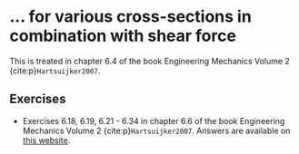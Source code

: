 # ... for various cross-sections in combination with shear force

This is treated in chapter 6.4 of the book Engineering Mechanics Volume 2 {cite:p}`Hartsuijker2007`.

## Exercises
- Exercises 6.18, 6.19, 6.21 - 6.34 in chapter 6.6 of the book Engineering Mechanics Volume 2 {cite:p}`Hartsuijker2007`. Answers are available on [this website](https://icozct.tudelft.nl/TUD_CT/bookanswers/vol2/Chapter6/).